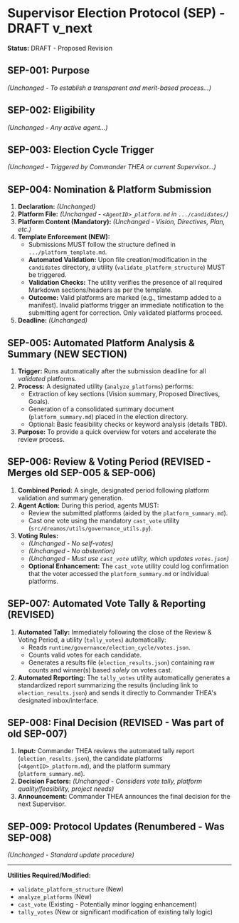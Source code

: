 # Supervisor Election Protocol (SEP) - DRAFT v_next

**Status:** DRAFT - Proposed Revision

## SEP-001: Purpose
*(Unchanged - To establish a transparent and merit-based process...)*

## SEP-002: Eligibility
*(Unchanged - Any active agent...)*

## SEP-003: Election Cycle Trigger
*(Unchanged - Triggered by Commander THEA or current Supervisor...)*

## SEP-004: Nomination & Platform Submission
1.  **Declaration:** *(Unchanged)*
2.  **Platform File:** *(Unchanged - `<AgentID>_platform.md` in `.../candidates/`)*
3.  **Platform Content (Mandatory):** *(Unchanged - Vision, Directives, Plan, etc.)*
4.  **Template Enforcement (NEW):**
    *   Submissions MUST follow the structure defined in `.../platform_template.md`.
    *   **Automated Validation:** Upon file creation/modification in the `candidates` directory, a utility (`validate_platform_structure`) MUST be triggered.
    *   **Validation Checks:** The utility verifies the presence of all required Markdown sections/headers as per the template.
    *   **Outcome:** Valid platforms are marked (e.g., timestamp added to a manifest). Invalid platforms trigger an immediate notification to the submitting agent for correction. Only validated platforms proceed.
5.  **Deadline:** *(Unchanged)*

## SEP-005: Automated Platform Analysis & Summary (NEW SECTION)
1.  **Trigger:** Runs automatically after the submission deadline for all *validated* platforms.
2.  **Process:** A designated utility (`analyze_platforms`) performs:
    *   Extraction of key sections (Vision summary, Proposed Directives, Goals).
    *   Generation of a consolidated summary document (`platform_summary.md`) placed in the election directory.
    *   Optional: Basic feasibility checks or keyword analysis (details TBD).
3.  **Purpose:** To provide a quick overview for voters and accelerate the review process.

## SEP-006: Review & Voting Period (REVISED - Merges old SEP-005 & SEP-006)
1.  **Combined Period:** A single, designated period following platform validation and summary generation.
2.  **Agent Action:** During this period, agents MUST:
    *   Review the submitted platforms (aided by the `platform_summary.md`).
    *   Cast one vote using the mandatory `cast_vote` utility (`src/dreamos/utils/governance_utils.py`).
3.  **Voting Rules:**
    *   *(Unchanged - No self-votes)*
    *   *(Unchanged - No abstention)*
    *   *(Unchanged - Must use `cast_vote` utility, which updates `votes.json`)*
    *   **Optional Enhancement:** The `cast_vote` utility could log confirmation that the voter accessed the `platform_summary.md` or individual platforms.

## SEP-007: Automated Vote Tally & Reporting (REVISED)
1.  **Automated Tally:** Immediately following the close of the Review & Voting Period, a utility (`tally_votes`) automatically:
    *   Reads `runtime/governance/election_cycle/votes.json`.
    *   Counts valid votes for each candidate.
    *   Generates a results file (`election_results.json`) containing raw counts and winner(s) based *solely* on votes cast.
2.  **Automated Reporting:** The `tally_votes` utility automatically generates a standardized report summarizing the results (including link to `election_results.json`) and sends it directly to Commander THEA's designated inbox/interface.

## SEP-008: Final Decision (REVISED - Was part of old SEP-007)
1.  **Input:** Commander THEA reviews the automated tally report (`election_results.json`), the candidate platforms (`<AgentID>_platform.md`), and the platform summary (`platform_summary.md`).
2.  **Decision Factors:** *(Unchanged - Considers vote tally, platform quality/feasibility, project needs)*
3.  **Announcement:** Commander THEA announces the final decision for the next Supervisor.

## SEP-009: Protocol Updates (Renumbered - Was SEP-008)
*(Unchanged - Standard update procedure)*

---
**Utilities Required/Modified:**
*   `validate_platform_structure` (New)
*   `analyze_platforms` (New)
*   `cast_vote` (Existing - Potentially minor logging enhancement)
*   `tally_votes` (New or significant modification of existing tally logic)
